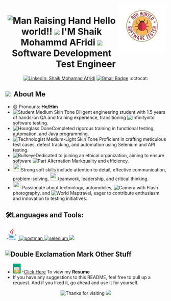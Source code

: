 <div align="center">

# <img src="raf_360x360_075_t_fafafa_ca443f4786-removebg-preview.png" width="30%" align='right'/><br> <img src="https://raw.githubusercontent.com/Tarikul-Islam-Anik/Animated-Fluent-Emojis/master/Emojis/People/Man%20Raising%20Hand.png" alt="Man Raising Hand" width="30"/> Hello world!!&nbsp;<img src="https://github.com/TheDudeThatCode/TheDudeThatCode/blob/master/Assets/Earth.gif" width="24px"> I'M Shaik Mohammd AFridi  <img src="https://user-images.githubusercontent.com/74038190/216122041-518ac897-8d92-4c6b-9b3f-ca01dcaf38ee.png" width="30" /> Software Development Test Engineer  
[![Linkedin: Shaik Mohamad Afridi](https://img.shields.io/badge/-Shaik_Mohammad_Afridi-blue?style=flat-square&logo=Linkedin&logoColor=white&link=https://www.linkedin.com/in/shaik-mohammad-afridi-4fa053206/)](https://www.linkedin.com/in/shaik-mohammad-afridi-4fa053206/) [![Gmail Badge](https://img.shields.io/badge/-afridi.shaik20497@gmail.com-c14438?style=flat-square&logo=Gmail&logoColor=white&link=mailto:afridi.shaik20497@gmail.com)](mailto:afridi.shaik20497@gmail.com) :octocat:

<div align="left">
 
## <img src="https://github.com/Anmol-Baranwal/Cool-GIFs-For-GitHub/assets/74038190/4503d891-510a-4ebd-94c4-ef8958a2e8d4" width="40">&nbsp; About Me
- 😄 Pronouns: **He/Him**
- <img src="https://raw.githubusercontent.com/Tarikul-Islam-Anik/Animated-Fluent-Emojis/master/Emojis/People%20with%20professions/Student%20Medium%20Skin%20Tone.png" alt="Student Medium Skin Tone" width="25" height="25" /> Diligent engineering student with 1.5 years of hands-on QA and training experience, transitioning <img src="https://raw.githubusercontent.com/Tarikul-Islam-Anik/Animated-Fluent-Emojis/master/Emojis/Symbols/Infinity.png" alt="Infinity" width="25" height="25" />into software testing.
- <img src="https://raw.githubusercontent.com/Tarikul-Islam-Anik/Animated-Fluent-Emojis/master/Emojis/Travel%20and%20places/Hourglass%20Done.png" alt="Hourglass Done" width="25" height="25" />Completed rigorous training in functional testing, automation, and Java programming.
- <img src="https://raw.githubusercontent.com/Tarikul-Islam-Anik/Animated-Fluent-Emojis/master/Emojis/People%20with%20professions/Technologist%20Medium-Light%20Skin%20Tone.png" alt="Technologist Medium-Light Skin Tone" width="25" height="25" /> Proficient in crafting meticulous test cases, defect tracking, and automation using Selenium and API testing.
- <img src="https://raw.githubusercontent.com/Tarikul-Islam-Anik/Animated-Fluent-Emojis/master/Emojis/Activities/Bullseye.png" alt="Bullseye" width="25" height="25" />Dedicated to joining an ethical organization, aiming to ensure software <img src="https://raw.githubusercontent.com/Tarikul-Islam-Anik/Animated-Fluent-Emojis/master/Emojis/Symbols/Part%20Alternation%20Mark.png" alt="Part Alternation Mark" width="25" height="25" />quality and efficiency.
- <img src="https://user-images.githubusercontent.com/74038190/212284087-bbe7e430-757e-4901-90bf-4cd2ce3e1852.gif" width="25" height="25" />Strong soft skills include attention to detail, effective communication, problem-solving, <img src="https://github.com/Anmol-Baranwal/Cool-GIFs-For-GitHub/assets/74038190/bba47def-6b97-4489-9433-fbff5b588031" width="25" height="25" />teamwork, leadership, and critical thinking.
- <img src="https://github.com/Anmol-Baranwal/Cool-GIFs-For-GitHub/assets/74038190/fa83eeb9-f4e2-4d85-93f0-688af11babf8" width="25" height="25" /> Passionate about technology, automobiles, <img src="https://raw.githubusercontent.com/Tarikul-Islam-Anik/Animated-Fluent-Emojis/master/Emojis/Objects/Camera%20with%20Flash.png" alt="Camera with Flash" width="25" height="25" />photography, and <img src="https://raw.githubusercontent.com/Tarikul-Islam-Anik/Animated-Fluent-Emojis/master/Emojis/Travel%20and%20places/World%20Map.png" alt="World Map" width="25" height="25" />travel, eager to contribute enthusiasm and innovation to testing initiatives.
## 🛠Languages and Tools:</h3>
<p align="left"> <a href="https://www.java.com" target="_blank" rel="noreferrer"> <img src="https://raw.githubusercontent.com/devicons/devicon/master/icons/java/java-original.svg" alt="java" width="40" height="40"/> </a> <a href="https://postman.com" target="_blank" rel="noreferrer"> <img src="https://www.vectorlogo.zone/logos/getpostman/getpostman-icon.svg" alt="postman" width="40" height="40"/> </a> <a href="https://www.selenium.dev" target="_blank" rel="noreferrer"> <img src="https://raw.githubusercontent.com/detain/svg-logos/780f25886640cef088af994181646db2f6b1a3f8/svg/selenium-logo.svg" alt="selenium" width="40" height="40"/> <img src = 'https://github.com/MarikIshtar007/MarikIshtar007/blob/master/images/git.svg' width='30'/> </a> </p> 
<div align="left">

## <img src="https://raw.githubusercontent.com/Tarikul-Islam-Anik/Animated-Fluent-Emojis/master/Emojis/Symbols/Double%20Exclamation%20Mark.png" alt="Double Exclamation Mark" width="25" height="25" /> Other Stuff 
 - <img src="0_gFds75KHb2WzvGJN-_online-video-cutter.com_.gif" width="5%"/> -[Click Here](https://drive.google.com/file/d/1nZ1u1vrr3EdpM4VOeVZq-9Bl7m32Nw2l/view?usp=sharing) To view my **Resume**
  - If you have any suggestions to this README, feel free to pull up a request. And if you liked it, go ahead and use it for yourself.

 <div align="center">
<img alt="Thanks for visiting" width="80%" src="https://raw.githubusercontent.com/BrunnerLivio/brunnerlivio/master/images/marquee.svg" />
<img src="https://capsule-render.vercel.app/api?type=waving&color=gradient&height=60&section=footer&width=155"/> </p>





 






